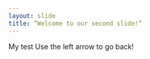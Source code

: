 ```yaml
--- 
layout: slide 
title: “Welcome to our second slide!”
--- 
```

My test
Use the left arrow to go back!
